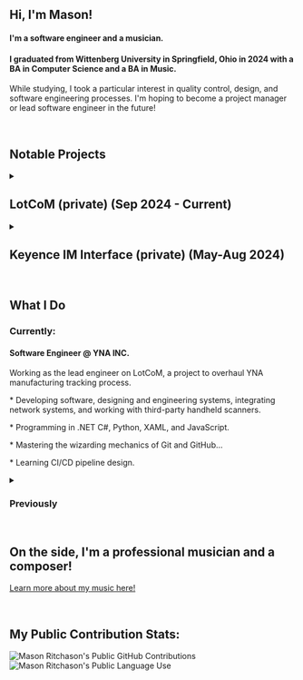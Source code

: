 <div align=left>
   <h2>Hi, I'm Mason!</h2>
   <h4>I'm a software engineer and a musician.</h4>
   <h4>I graduated from Wittenberg University in Springfield, Ohio in 2024 with a BA in Computer Science and a BA in Music.</h4>
   <p>
      While studying, I took a particular interest in quality control, design, and software engineering processes.
      I'm hoping to become a project manager or lead software engineer in the future!
   </p>
</div>
&nbsp
<div align=left>
   <h2>Notable Projects</h2>
   <details>
      <summary><h2>LotCoM (private) (Sep 2024 - Current)</h2></summary>
         <h4>About</h4>
         <p>[see project](https://github.com/LotCoM)</p>
         <p>
LotCoM is a new, all-encompasing system that enables digital lot-tracing data management at YNA. With LotCoM, YNA is able to store and interact with lot-tracing data from every in-house production process. Starting at the raw material stage, LotCoM creates long-form chains of data that trace information from each process station. 
         </p>
   </details>
   <details>
      <summary><h2>Keyence IM Interface (private) (May-Aug 2024)</h2></summary>
         <p>
            API and data processing system used to link two disparate processes. 
            Cuts manual data-entry out of key workflows and improves accuracy.
         </p>
   </details>
</div>
&nbsp
<div align=left>
   <h2>What I Do</h2>
   <h3>Currently:</h3>
   <h4>Software Engineer @ YNA INC.</h4>
   <p>
      Working as the lead engineer on LotCoM, a project to overhaul YNA manufacturing tracking process.
   </p>
   <p>
      * Developing software, designing and engineering systems, integrating network systems, and working with third-party handheld scanners.
   </p>
   <p>
      * Programming in .NET C#, Python, XAML, and JavaScript.
   </p>
   <p>
      * Mastering the wizarding mechanics of Git and GitHub...
   </p>
   <p>
      * Learning CI/CD pipeline design.
   </p>
   <details>
      <summary><h3>Previously</h3></summary>
         <h4>Intern with Yamada North America, INC. in their Quality Assurance department.</h4>
         <p>
            * Engineered software and APIs integrating digital document management solutions to improve workflows.
         </p>
         <p>
            * Programmed in Python; worked with APIs and JSON.
         </p>
   </details>
</div>
&nbsp
<div align=left>
   <h2>On the side, I'm a professional musician and a composer!</h2>
   <p>
      <a href=https://www.masonritchason.com>
         Learn more about my music here!
      </a>
   </p>
</div>
&nbsp
<div align=left>
   <h2>My Public Contribution Stats:</h2>
   <img alt="Mason Ritchason's Public GitHub Contributions" src="https://streak-stats.demolab.com/?user=masonritchason">
   <img alt="Mason Ritchason's Public Language Use" src="https://github-readme-stats.vercel.app/api/top-langs/?username=masonritchason"/>
</div>
   
   <!---
   masonritchason/masonritchason is a ✨ special ✨ repository because its `README.md` (this file) appears on your GitHub profile.
   You can click the Preview link to take a look at your changes.
   --->
